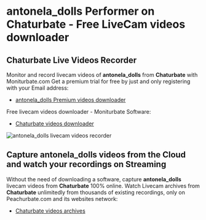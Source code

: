 # antonela_dolls Performer on Chaturbate - Free LiveCam videos downloader

## Chaturbate Live Videos Recorder

Monitor and record livecam videos of **antonela_dolls** from **Chaturbate** with Moniturbate.com
Get a premium trial for free by just and only registering with your Email address:
* [antonela_dolls Premium videos downloader](https://moniturbate.com/request-demo-licence-key.html)

Free livecam videos downloader - Moniturbate Software:
* [Chaturbate videos downloader](https://moniturbate.com/moniturbate-download-software.html)

![antonela_dolls livecam videos recorder](https://peachurnet.com/templates/moniturbate-software.png)


## Capture antonela_dolls videos from the Cloud and watch your recordings on Streaming

Without the need of downloading a software, capture **antonela_dolls** livecam videos from **Chaturbate** 100% online.
Watch Livecam archives from **Chaturbate** unlimitedly from thousands of existing recordings, only on Peachurbate.com and its websites network:
* [Chaturbate videos archives](https://peachurnet.com/)